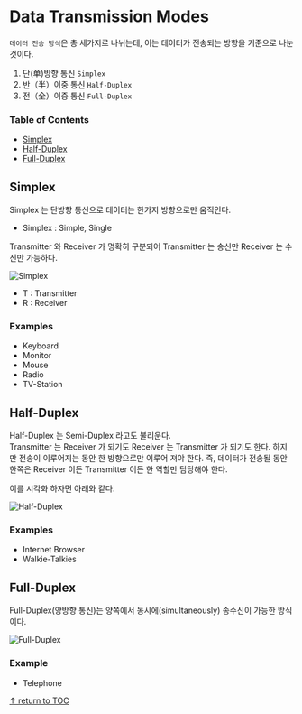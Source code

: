 # Data Transmission Modes

`데이터 전송 방식`은 총 세가지로 나뉘는데, 이는 데이터가 전송되는 방향을 기준으로 나눈 것이다.

1. 단(单)방향 통신 `Simplex`
1. 반（半）이중 통신 `Half-Duplex`
1. 전（全）이중 통신 `Full-Duplex`

### Table of Contents
* [Simplex](#simplex)
* [Half-Duplex](#half-duplex)
* [Full-Duplex](#full-duplex)

## Simplex
Simplex 는 단방향 통신으로 데이터는 한가지 방향으로만 움직인다.  
- Simplex : Simple, Single

Transmitter 와 Receiver 가 명확히 구분되어 Transmitter 는 송신만 Receiver 는 수신만 가능하다.  

![Simplex](https://user-images.githubusercontent.com/48475824/120071589-0f266280-c0cb-11eb-91cf-24be2a3e185d.gif)

- T : Transmitter
- R : Receiver

### Examples
- Keyboard
- Monitor
- Mouse
- Radio
- TV-Station

## Half-Duplex  
Half-Duplex 는 Semi-Duplex 라고도 불리운다.  
Transmitter 는 Receiver 가 되기도 Receiver 는 Transmitter 가 되기도 한다. 하지만 전송이 이루어지는 동안 한 방향으로만 이루어 져야 한다. 즉, 데이터가 전송될 동안 한쪽은 Receiver 이든 Transmitter 이든 한 역할만 담당해야 한다.  

이를 시각화 하자면 아래와 같다.  

![Half-Duplex](https://user-images.githubusercontent.com/48475824/120071838-e5217000-c0cb-11eb-9f16-871146b6af9f.gif)

### Examples
- Internet Browser
- Walkie-Talkies

## Full-Duplex  
Full-Duplex(양방향 통신)는 양쪽에서 동시에(simultaneously) 송수신이 가능한 방식이다.  

![Full-Duplex](https://user-images.githubusercontent.com/48475824/120072129-223a3200-c0cd-11eb-84e8-4c00f428b0fa.gif)

### Example
- Telephone


[↑ return to TOC](#table-of-contents)
